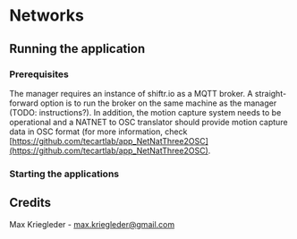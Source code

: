 # Networks


## Running the application
### Prerequisites
The manager requires an instance of shiftr.io as a MQTT broker. A straight-forward option is to run the broker on the same machine as the manager (TODO: instructions?). In addition, the motion capture system needs to be operational and a NATNET to OSC translator should provide motion capture data in OSC format (for more information, check [https://github.com/tecartlab/app_NetNatThree2OSC](https://github.com/tecartlab/app_NetNatThree2OSC).

### Starting the applications


## Credits
Max Kriegleder - max.kriegleder@gmail.com
